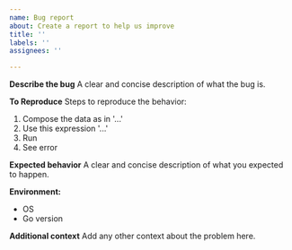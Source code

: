 ```yaml
---
name: Bug report
about: Create a report to help us improve
title: ''
labels: ''
assignees: ''

---
```


**Describe the bug**
A clear and concise description of what the bug is.

**To Reproduce**
Steps to reproduce the behavior:
1. Compose the data as in '...'
2. Use this expression '...'
3. Run
4. See error

**Expected behavior**
A clear and concise description of what you expected to happen.

**Environment:**
 - OS
 - Go version

**Additional context**
Add any other context about the problem here.
